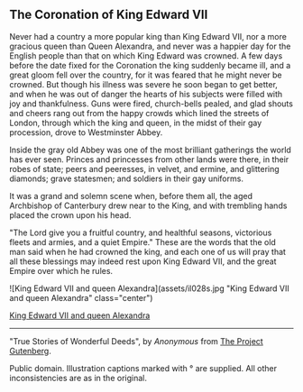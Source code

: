 ## The Coronation of King Edward VII

Never had a country a more popular king than King Edward VII, nor a more
gracious queen than Queen Alexandra, and never was a happier day for the
English people than that on which King Edward was crowned. A few days
before the date fixed for the Coronation the king suddenly became ill,
and a great gloom fell over the country, for it was feared that he might
never be crowned. But though his illness was severe he soon began to get
better, and when he was out of danger the hearts of his subjects were
filled with joy and thankfulness. Guns were fired, church-bells pealed,
and glad shouts and cheers rang out from the happy crowds which lined
the streets of London, through which the king and queen, in the midst of
their gay procession, drove to Westminster Abbey.

Inside the gray old Abbey was one of the most brilliant gatherings the
world has ever seen. Princes and princesses from other lands were there,
in their robes of state; peers and peeresses, in velvet, and ermine, and
glittering diamonds; grave statesmen; and soldiers in their gay
uniforms.

It was a grand and solemn scene when, before them all, the aged
Archbishop of Canterbury drew near to the King, and with trembling hands
placed the crown upon his head.

"The Lord give you a fruitful country, and healthful seasons, victorious
fleets and armies, and a quiet Empire." These are the words that the old
man said when he had crowned the king, and each one of us will pray that
all these blessings may indeed rest upon King Edward VII, and the great
Empire over which he rules.

![King Edward VII and queen Alexandra](assets/il028s.jpg "King Edward VII and queen Alexandra" class="center")

[King Edward VII and queen Alexandra](assets/il028x.jpg)

----

"True Stories of Wonderful Deeds", by *Anonymous* from [The Project Gutenberg](http://www.gutenberg.org/).

Public domain. Illustration captions marked with ° are supplied. All other inconsistencies are as in the original.
